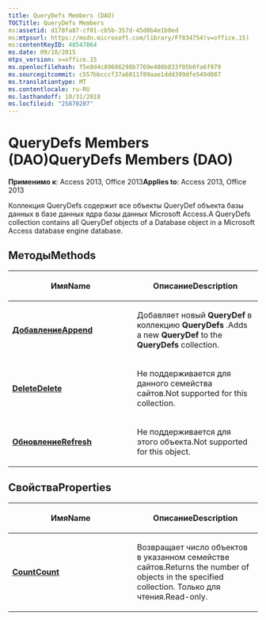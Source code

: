 ```yaml
---
title: QueryDefs Members (DAO)
TOCTitle: QueryDefs Members
ms:assetid: d178fa87-cf01-cb5b-357d-45d8b4e1b0ed
ms:mtpsurl: https://msdn.microsoft.com/library/Ff834754(v=office.15)
ms:contentKeyID: 48547864
ms.date: 09/18/2015
mtps_version: v=office.15
ms.openlocfilehash: f5e8d4c89686298b7769e480b833f05b0fa6f979
ms.sourcegitcommit: c557bbcccf37a6011f89aae1ddd399dfe549d087
ms.translationtype: MT
ms.contentlocale: ru-RU
ms.lasthandoff: 10/31/2018
ms.locfileid: "25870207"
---
```

# <a name="querydefs-members-dao"></a><span data-ttu-id="f4152-102">QueryDefs Members (DAO)</span><span class="sxs-lookup"><span data-stu-id="f4152-102">QueryDefs Members (DAO)</span></span>


<span data-ttu-id="f4152-103">**Применимо к**: Access 2013, Office 2013</span><span class="sxs-lookup"><span data-stu-id="f4152-103">**Applies to**: Access 2013, Office 2013</span></span>

<span data-ttu-id="f4152-104">Коллекция QueryDefs содержит все объекты QueryDef объекта базы данных в базе данных ядра базы данных Microsoft Access.</span><span class="sxs-lookup"><span data-stu-id="f4152-104">A QueryDefs collection contains all QueryDef objects of a Database object in a Microsoft Access database engine database.</span></span>

## <a name="methods"></a><span data-ttu-id="f4152-105">Методы</span><span class="sxs-lookup"><span data-stu-id="f4152-105">Methods</span></span>

<table>
<colgroup>
<col style="width: 50%" />
<col style="width: 50%" />
</colgroup>
<thead>
<tr class="header">
<th><p><span data-ttu-id="f4152-106">Имя</span><span class="sxs-lookup"><span data-stu-id="f4152-106">Name</span></span></p></th>
<th><p><span data-ttu-id="f4152-107">Описание</span><span class="sxs-lookup"><span data-stu-id="f4152-107">Description</span></span></p></th>
</tr>
</thead>
<tbody>
<tr class="odd">
<td><p><span data-ttu-id="f4152-108"><strong><a href="querydefs-append-method-dao.md">Добавление</a></strong></span><span class="sxs-lookup"><span data-stu-id="f4152-108"><strong><a href="querydefs-append-method-dao.md">Append</a></strong></span></span></p></td>
<td><p><span data-ttu-id="f4152-109">Добавляет новый <strong>QueryDef</strong> в коллекцию <strong>QueryDefs</strong> .</span><span class="sxs-lookup"><span data-stu-id="f4152-109">Adds a new <strong>QueryDef</strong> to the <strong>QueryDefs</strong> collection.</span></span></p></td>
</tr>
<tr class="even">
<td><p><span data-ttu-id="f4152-110"><strong><a href="querydefs-delete-method-dao.md">Delete</a></strong></span><span class="sxs-lookup"><span data-stu-id="f4152-110"><strong><a href="querydefs-delete-method-dao.md">Delete</a></strong></span></span></p></td>
<td><p><span data-ttu-id="f4152-111">Не поддерживается для данного семейства сайтов.</span><span class="sxs-lookup"><span data-stu-id="f4152-111">Not supported for this collection.</span></span></p></td>
</tr>
<tr class="odd">
<td><p><span data-ttu-id="f4152-112"><strong><a href="querydefs-refresh-method-dao.md">Обновление</a></strong></span><span class="sxs-lookup"><span data-stu-id="f4152-112"><strong><a href="querydefs-refresh-method-dao.md">Refresh</a></strong></span></span></p></td>
<td><p><span data-ttu-id="f4152-113">Не поддерживается для этого объекта.</span><span class="sxs-lookup"><span data-stu-id="f4152-113">Not supported for this object.</span></span></p></td>
</tr>
</tbody>
</table>


## <a name="properties"></a><span data-ttu-id="f4152-114">Свойства</span><span class="sxs-lookup"><span data-stu-id="f4152-114">Properties</span></span>

<table>
<colgroup>
<col style="width: 50%" />
<col style="width: 50%" />
</colgroup>
<thead>
<tr class="header">
<th><p><span data-ttu-id="f4152-115">Имя</span><span class="sxs-lookup"><span data-stu-id="f4152-115">Name</span></span></p></th>
<th><p><span data-ttu-id="f4152-116">Описание</span><span class="sxs-lookup"><span data-stu-id="f4152-116">Description</span></span></p></th>
</tr>
</thead>
<tbody>
<tr class="odd">
<td><p><span data-ttu-id="f4152-117"><strong><a href="querydefs-count-property-dao.md">Count</a></strong></span><span class="sxs-lookup"><span data-stu-id="f4152-117"><strong><a href="querydefs-count-property-dao.md">Count</a></strong></span></span></p></td>
<td><p><span data-ttu-id="f4152-118">Возвращает число объектов в указанном семействе сайтов.</span><span class="sxs-lookup"><span data-stu-id="f4152-118">Returns the number of objects in the specified collection.</span></span> <span data-ttu-id="f4152-119">Только для чтения.</span><span class="sxs-lookup"><span data-stu-id="f4152-119">Read-only.</span></span></p></td>
</tr>
</tbody>
</table>


